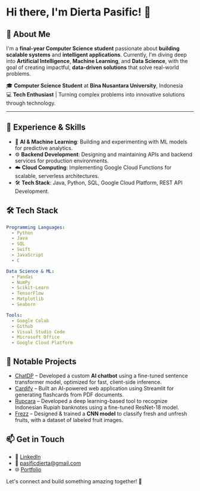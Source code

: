# Hi there, I'm Dierta Pasific! 👋

## 🚀 About Me
I'm a **final-year Computer Science student** passionate about **building scalable systems** and **intelligent applications**. Currently, I'm diving deep into **Artificial Intelligence**, **Machine Learning**, and **Data Science**, with the goal of creating impactful, **data-driven solutions** that solve real-world problems.

🎓 **Computer Science Student** at **Bina Nusantara University**, Indonesia  
💻 **Tech Enthusiast** | Turning complex problems into innovative solutions through technology.

---

## 💼 Experience & Skills
- 🧠 **AI & Machine Learning**: Building and experimenting with ML models for predictive analytics.  
- ⚙️ **Backend Development**: Designing and maintaining APIs and backend services for production environments.  
- ☁️ **Cloud Computing**: Implementing Google Cloud Functions for scalable, serverless architectures.  
- 🛠 **Tech Stack**: Java, Python, SQL, Google Cloud Platform, REST API Development. 

## 🛠 Tech Stack
```yaml
Programming Languages:
  - Python
  - Java
  - SQL
  - Swift
  - JavaScript
  - C

Data Science & ML:
  - Pandas
  - NumPy
  - Scikit-Learn
  - TensorFlow
  - Matplotlib
  - Seaborn

Tools:
  - Google Colab
  - Github
  - Visual Studio Code
  - Microsoft Office
  - Google Cloud Platform
```

## 📌 Notable Projects
- [ChatDP](https://github.com/diertapasific/diertapasific.github.io) – Developed a custom **AI chatbot** using a fine-tuned sentence transformer model, optimized for fast, client-side inference.
- [Cardify](https://github.com/diertapasific/cardify) – Built an AI-powered web application using Streamlit for generating flashcards from PDF documents.
- [Rupcara](https://github.com/diertapasific/rupcara) – Developed a deep learning-based tool to recognize Indonesian Rupiah banknotes using a fine-tuned ResNet-18 model.
- [Frezz](https://github.com/shafamira/frezz) – Designed & trained a **CNN model** to classify fresh and unfresh fruits, with a dataset of labeled fruit images.

## 📫 Get in Touch
- 💼 [LinkedIn](http://linkedin.com/in/dierta-pasific)
- 📧 pasificdierta@gmail.com
- 🌐 [Portfolio](https://diertapasific.github.io/)

  
Let's connect and build something amazing together! 🚀
